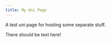 ```yaml
---
title: My Uni Page
---
```


A test uni page for hosting some separate stuff.

There should be text here!